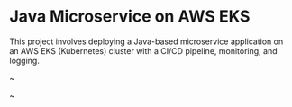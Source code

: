 # Java Microservice on AWS EKS

This project involves deploying a Java-based microservice application on an AWS EKS (Kubernetes) cluster with a CI/CD pipeline, monitoring, and logging.


~


~

